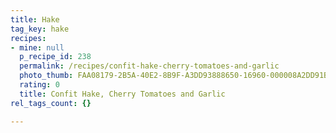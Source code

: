 ```yaml
---
title: Hake
tag_key: hake
recipes:
- mine: null
  p_recipe_id: 238
  permalink: /recipes/confit-hake-cherry-tomatoes-and-garlic
  photo_thumb: FAA08179-2B5A-40E2-8B9F-A3DD93888650-16960-000008A2DD91BEDA.jpg
  rating: 0
  title: Confit Hake, Cherry Tomatoes and Garlic
rel_tags_count: {}

---
```


